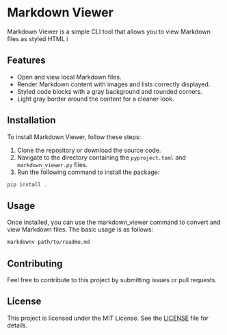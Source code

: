 
# Markdown Viewer

Markdown Viewer is a simple CLI tool that allows you to view Markdown files as styled HTML i

## Features

- Open and view local Markdown files.
- Render Markdown content with images and lists correctly displayed.
- Styled code blocks with a gray background and rounded corners.
- Light gray border around the content for a cleaner look.

## Installation

To install Markdown Viewer, follow these steps:

1. Clone the repository or download the source code.
2. Navigate to the directory containing the `pyproject.toml` and `markdown_viewer.py` files.
3. Run the following command to install the package:

```sh
pip install .
```
## Usage

Once installed, you can use the markdown_viewer command to convert and view Markdown files. The basic usage is as follows:

```sh
markdownv path/to/readme.md
```

## Contributing

Feel free to contribute to this project by submitting issues or pull requests.

## License

This project is licensed under the MIT License. See the [LICENSE](LICENSE) file for details.
